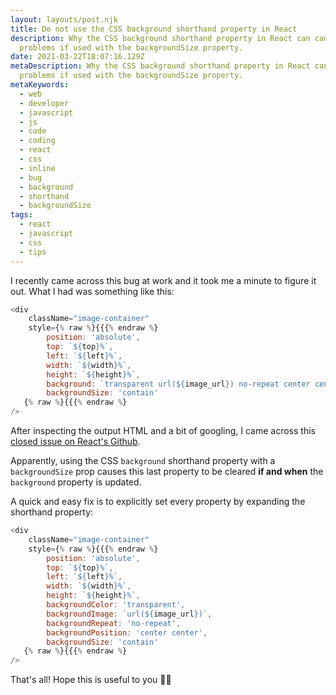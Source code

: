 ```yaml
---
layout: layouts/post.njk
title: Do not use the CSS background shorthand property in React
description: Why the CSS background shorthand property in React can cause
  problems if used with the backgroundSize property.
date: 2021-03-22T18:07:16.129Z
metaDescription: Why the CSS background shorthand property in React can cause
  problems if used with the backgroundSize property.
metaKeywords:
  - web
  - developer
  - javascript
  - js
  - code
  - coding
  - react
  - css
  - inline
  - bug
  - background
  - shorthand
  - backgroundSize
tags:
  - react
  - javascript
  - css
  - tips
---
```


I recently came across this bug at work and it took me a minute to figure it out.
What I had was something like this:

```javascript
<div
    className="image-container"
    style={% raw %}{{{% endraw %}
        position: 'absolute',
        top: `${top}%`,
        left: `${left}%`,
        width: `${width}%`,
        height: `${height}%`,
        background: `transparent url(${image_url}) no-repeat center center`,
        backgroundSize: 'contain'
   {% raw %}{{{% endraw %}
/>
```

After inspecting the output HTML and a bit of googling, I came across this <a href="https://github.com/facebook/react/issues/5030" rel="noreferrer" target="_blank" aria-label="closed issue on React's Github">closed issue on React's Github</a>.

Apparently, using the CSS `background` shorthand property with a `backgroundSize` prop causes this last property to be cleared **if and when** the `background` property is updated.

A quick and easy fix is to explicitly set every property by expanding the shorthand property:

```javascript
<div
    className="image-container"
    style={% raw %}{{{% endraw %}
        position: 'absolute',
        top: `${top}%`,
        left: `${left}%`,
        width: `${width}%`,
        height: `${height}%`,
        backgroundColor: 'transparent',
        backgroundImage: `url(${image_url})`,
        backgroundRepeat: 'no-repeat',
        backgroundPosition: 'center center',
        backgroundSize: 'contain'
   {% raw %}{{{% endraw %}
/>
```

That's all! Hope this is useful to you 💪🏻